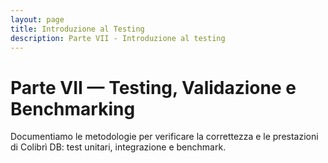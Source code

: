 ```yaml
---
layout: page
title: Introduzione al Testing
description: Parte VII - Introduzione al testing
---
```


# Parte VII — Testing, Validazione e Benchmarking

Documentiamo le metodologie per verificare la correttezza e le prestazioni di Colibrì DB: test unitari, integrazione e benchmark.
